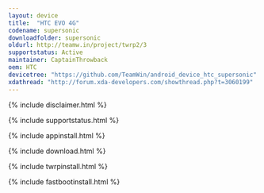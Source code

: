 ```yaml
---
layout: device
title:  "HTC EVO 4G"
codename: supersonic
downloadfolder: supersonic
oldurl: http://teamw.in/project/twrp2/3
supportstatus: Active
maintainer: CaptainThrowback
oem: HTC
devicetree: "https://github.com/TeamWin/android_device_htc_supersonic"
xdathread: "http://forum.xda-developers.com/showthread.php?t=3060199"
---
```


{% include disclaimer.html %}

{% include supportstatus.html %}

{% include appinstall.html %}

{% include download.html %}

{% include twrpinstall.html %}

{% include fastbootinstall.html %}
